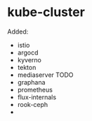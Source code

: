 # kube-cluster

Added:

- istio
- argocd
- kyverno
- tekton
- mediaserver TODO
- graphana
- prometheus
- flux-internals
- rook-ceph
- 
